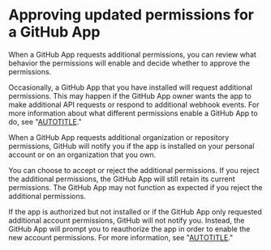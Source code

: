 # Approving updated permissions for a GitHub App

When a GitHub App requests additional permissions, you can review what behavior the permissions will enable and decide whether to approve the permissions.

Occasionally, a GitHub App that you have installed will request additional permissions. This may happen if the GitHub App owner wants the app to make additional API requests or respond to additional webhook events. For more information about what different permissions enable a GitHub App to do, see "[AUTOTITLE](/apps/creating-github-apps/setting-up-a-github-app/choosing-permissions-for-a-github-app)."

When a GitHub App requests additional organization or repository permissions, GitHub will notify you if the app is installed on your personal account or on an organization that you own.

You can choose to accept or reject the additional permissions. If you reject the additional permissions, the GitHub App will still retain its current permissions. The GitHub App may not function as expected if you reject the additional permissions.

If the app is authorized but not installed or if the GitHub App only requested additional account permissions, GitHub will not notify you. Instead, the GitHub App will prompt you to reauthorize the app in order to enable the new account permissions. For more information, see "[AUTOTITLE](/apps/using-github-apps/authorizing-github-apps)."
